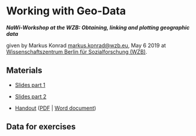 # Working with Geo-Data

***NaWi-Workshop at the WZB: Obtaining, linking and plotting geographic data***

given by Markus Konrad <markus.konrad@wzb.eu>, May 6 2019 at [Wissenschaftszentrum Berlin für Sozialforschung (WZB)](https://wzb.eu).


## Materials

- [Slides part 1](geodata_workshop.html)
- [Slides part 2](geodata_workshop2.html)

- [Handout](geodata_handout.html) ([PDF](geodata_handout.pdf) | [Word document](geodata_handout.docx))

## Data for exercises

